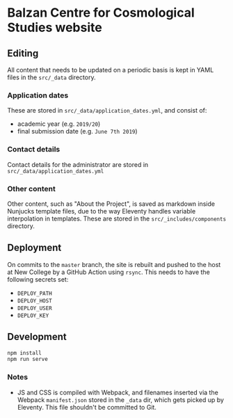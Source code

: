 # Balzan Centre for Cosmological Studies website

## Editing

All content that needs to be updated on a periodic basis is kept in YAML files in the `src/_data` directory.

### Application dates

These are stored in `src/_data/application_dates.yml`, and consist of:

- academic year (e.g. `2019/20`)
- final submission date (e.g. `June 7th 2019`)

### Contact details

Contact details for the administrator are stored in `src/_data/application_dates.yml`

### Other content

Other content, such as "About the Project", is saved as markdown inside Nunjucks template files, due to the way Eleventy handles variable interpolation in templates. These are stored in the `src/_includes/components` directory.

## Deployment

On commits to the `master` branch, the site is rebuilt and pushed to the host at New College by a GitHub Action using `rsync`. This needs to have the following secrets set:

- `DEPLOY_PATH`
- `DEPLOY_HOST`
- `DEPLOY_USER`
- `DEPLOY_KEY`

## Development

```sh
npm install
npm run serve
```

### Notes

- JS and CSS is compiled with Webpack, and filenames inserted via the Webpack `manifest.json` stored in the `_data` dir, which gets picked up by Eleventy. This file shouldn't be committed to Git.
